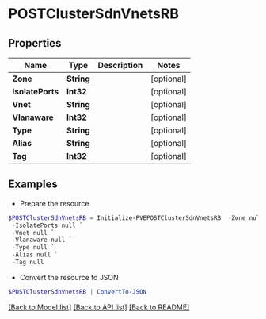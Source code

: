 # POSTClusterSdnVnetsRB
## Properties

Name | Type | Description | Notes
------------ | ------------- | ------------- | -------------
**Zone** | **String** |  | [optional] 
**IsolatePorts** | **Int32** |  | [optional] 
**Vnet** | **String** |  | [optional] 
**Vlanaware** | **Int32** |  | [optional] 
**Type** | **String** |  | [optional] 
**Alias** | **String** |  | [optional] 
**Tag** | **Int32** |  | [optional] 

## Examples

- Prepare the resource
```powershell
$POSTClusterSdnVnetsRB = Initialize-PVEPOSTClusterSdnVnetsRB  -Zone null `
 -IsolatePorts null `
 -Vnet null `
 -Vlanaware null `
 -Type null `
 -Alias null `
 -Tag null
```

- Convert the resource to JSON
```powershell
$POSTClusterSdnVnetsRB | ConvertTo-JSON
```

[[Back to Model list]](../README.md#documentation-for-models) [[Back to API list]](../README.md#documentation-for-api-endpoints) [[Back to README]](../README.md)


